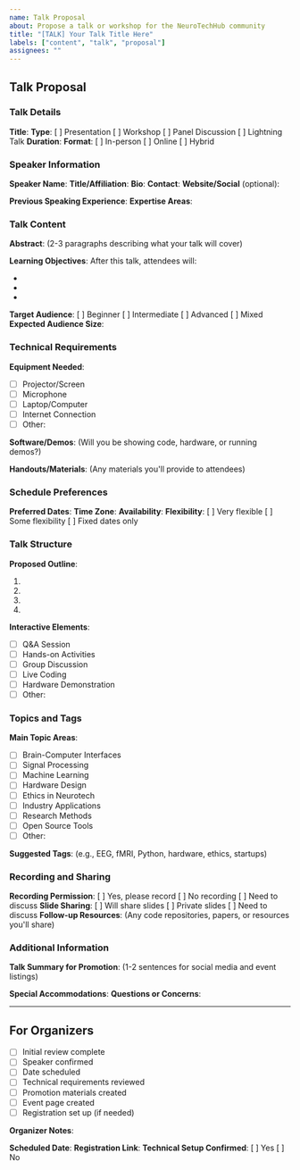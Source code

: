 ```yaml
---
name: Talk Proposal
about: Propose a talk or workshop for the NeuroTechHub community
title: "[TALK] Your Talk Title Here"
labels: ["content", "talk", "proposal"]
assignees: ""
---
```


## Talk Proposal

### Talk Details

**Title**:
**Type**: [ ] Presentation [ ] Workshop [ ] Panel Discussion [ ] Lightning Talk
**Duration**:
**Format**: [ ] In-person [ ] Online [ ] Hybrid

### Speaker Information

**Speaker Name**:
**Title/Affiliation**:
**Bio**:
**Contact**:
**Website/Social** (optional):

**Previous Speaking Experience**:
**Expertise Areas**:

### Talk Content

**Abstract**:
(2-3 paragraphs describing what your talk will cover)

**Learning Objectives**:
After this talk, attendees will:

-
-
-

**Target Audience**: [ ] Beginner [ ] Intermediate [ ] Advanced [ ] Mixed
**Expected Audience Size**:

### Technical Requirements

**Equipment Needed**:

- [ ] Projector/Screen
- [ ] Microphone
- [ ] Laptop/Computer
- [ ] Internet Connection
- [ ] Other:

**Software/Demos**:
(Will you be showing code, hardware, or running demos?)

**Handouts/Materials**:
(Any materials you'll provide to attendees)

### Schedule Preferences

**Preferred Dates**:
**Time Zone**:
**Availability**:
**Flexibility**: [ ] Very flexible [ ] Some flexibility [ ] Fixed dates only

### Talk Structure

**Proposed Outline**:

1.
2.
3.
4.

**Interactive Elements**:

- [ ] Q&A Session
- [ ] Hands-on Activities
- [ ] Group Discussion
- [ ] Live Coding
- [ ] Hardware Demonstration
- [ ] Other:

### Topics and Tags

**Main Topic Areas**:

- [ ] Brain-Computer Interfaces
- [ ] Signal Processing
- [ ] Machine Learning
- [ ] Hardware Design
- [ ] Ethics in Neurotech
- [ ] Industry Applications
- [ ] Research Methods
- [ ] Open Source Tools
- [ ] Other:

**Suggested Tags**:
(e.g., EEG, fMRI, Python, hardware, ethics, startups)

### Recording and Sharing

**Recording Permission**: [ ] Yes, please record [ ] No recording [ ] Need to discuss
**Slide Sharing**: [ ] Will share slides [ ] Private slides [ ] Need to discuss
**Follow-up Resources**:
(Any code repositories, papers, or resources you'll share)

### Additional Information

**Talk Summary for Promotion**:
(1-2 sentences for social media and event listings)

**Special Accommodations**:
**Questions or Concerns**:

---

## For Organizers

- [ ] Initial review complete
- [ ] Speaker confirmed
- [ ] Date scheduled
- [ ] Technical requirements reviewed
- [ ] Promotion materials created
- [ ] Event page created
- [ ] Registration set up (if needed)

**Organizer Notes**:

**Scheduled Date**:
**Registration Link**:
**Technical Setup Confirmed**: [ ] Yes [ ] No
